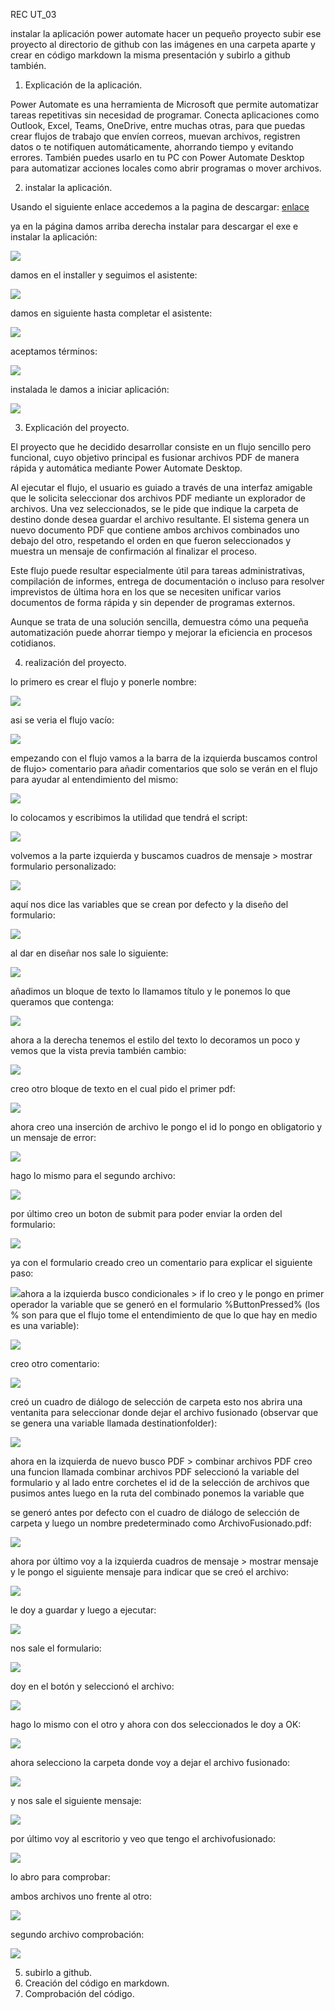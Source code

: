 ﻿REC UT\_03 



instalar la aplicación power automate hacer un pequeño proyecto subir ese proyecto al directorio de github con las imágenes en una carpeta aparte y crear en código markdown la misma presentación y subirlo a github también. 

1. Explicación de la aplicación. 

Power Automate es una herramienta de Microsoft que permite automatizar tareas repetitivas sin necesidad de programar. Conecta aplicaciones como Outlook, Excel, Teams, OneDrive, entre muchas otras, para que puedas crear flujos de trabajo que envíen correos, muevan archivos, registren datos o te notifiquen automáticamente, ahorrando tiempo y evitando errores. También puedes usarlo en tu PC con Power Automate Desktop para automatizar acciones locales como abrir programas o mover archivos. 

2. instalar la aplicación. 

Usando el siguiente enlace accedemos a la pagina de descargar: [enlace](https://make.powerautomate.com/environments/9e8bfa6d-5cbf-e202-9f18-63b91643c148/create)

ya en la página damos arriba derecha instalar para descargar el exe e instalar la aplicación: 

![](Aspose.Words.9ff07682-276b-4f5f-b9c8-a0a452ccac22.001.jpeg)

damos en el installer y seguimos el asistente: 

![](Aspose.Words.9ff07682-276b-4f5f-b9c8-a0a452ccac22.002.png)

damos en siguiente hasta completar el asistente:  

![](Aspose.Words.9ff07682-276b-4f5f-b9c8-a0a452ccac22.003.jpeg)

aceptamos términos: 

![](Aspose.Words.9ff07682-276b-4f5f-b9c8-a0a452ccac22.004.jpeg)

instalada le damos a iniciar aplicación: 

![](Aspose.Words.9ff07682-276b-4f5f-b9c8-a0a452ccac22.005.jpeg)

3. Explicación del proyecto. 

El proyecto que he decidido desarrollar consiste en un flujo sencillo pero funcional, cuyo objetivo principal es fusionar archivos PDF de manera rápida y automática mediante Power Automate Desktop. 

Al ejecutar el flujo, el usuario es guiado a través de una interfaz amigable que le solicita seleccionar dos archivos PDF mediante un explorador de archivos. Una vez seleccionados, se le pide que indique la carpeta de destino donde desea guardar el archivo resultante. El sistema genera un nuevo documento PDF que contiene ambos archivos combinados uno debajo del otro, respetando el orden en que fueron seleccionados y muestra un mensaje de confirmación al finalizar el proceso. 

Este flujo puede resultar especialmente útil para tareas administrativas, compilación de informes, entrega de documentación o incluso para resolver imprevistos de última hora en los que se necesiten unificar varios documentos de forma rápida y sin depender de programas externos. 

Aunque se trata de una solución sencilla, demuestra cómo una pequeña automatización puede ahorrar tiempo y mejorar la eficiencia en procesos cotidianos. 

4. realización del proyecto. 

lo primero es crear el flujo y ponerle nombre: 

![](Aspose.Words.9ff07682-276b-4f5f-b9c8-a0a452ccac22.006.jpeg)

asi se veria el flujo vacío: 

![](Aspose.Words.9ff07682-276b-4f5f-b9c8-a0a452ccac22.007.jpeg)

empezando con el flujo vamos a la barra de la izquierda buscamos control de flujo> comentario para añadir comentarios que solo se verán en el flujo para ayudar al entendimiento del mismo: 

![](Aspose.Words.9ff07682-276b-4f5f-b9c8-a0a452ccac22.008.png)

lo colocamos y escribimos la utilidad que tendrá el script: 

![](Aspose.Words.9ff07682-276b-4f5f-b9c8-a0a452ccac22.009.png)

volvemos a la parte izquierda y buscamos cuadros de mensaje > mostrar formulario personalizado: 

![](Aspose.Words.9ff07682-276b-4f5f-b9c8-a0a452ccac22.010.jpeg)

aquí nos dice las variables que se crean por defecto y la diseño del formulario: 

![](Aspose.Words.9ff07682-276b-4f5f-b9c8-a0a452ccac22.011.jpeg)

al dar en diseñar nos sale lo siguiente: 

![](Aspose.Words.9ff07682-276b-4f5f-b9c8-a0a452ccac22.012.jpeg)

añadimos un bloque de texto lo llamamos título y le ponemos lo que queramos que contenga:  

![](Aspose.Words.9ff07682-276b-4f5f-b9c8-a0a452ccac22.013.jpeg)

ahora a la derecha tenemos el estilo del texto lo decoramos un poco y vemos que la vista previa también cambio: 

![](Aspose.Words.9ff07682-276b-4f5f-b9c8-a0a452ccac22.014.jpeg)

creo otro bloque de texto en el cual pido el primer pdf: 

![](Aspose.Words.9ff07682-276b-4f5f-b9c8-a0a452ccac22.015.jpeg)

ahora creo una inserción de archivo le pongo el id lo pongo en obligatorio y un mensaje de error: 

![](Aspose.Words.9ff07682-276b-4f5f-b9c8-a0a452ccac22.016.jpeg)

hago lo mismo para el segundo archivo: 

![](Aspose.Words.9ff07682-276b-4f5f-b9c8-a0a452ccac22.017.jpeg)

por último creo un boton de submit para poder enviar la orden del formulario: 

![](Aspose.Words.9ff07682-276b-4f5f-b9c8-a0a452ccac22.018.jpeg)

ya con el formulario creado creo un comentario para explicar el siguiente paso: 

![](Aspose.Words.9ff07682-276b-4f5f-b9c8-a0a452ccac22.019.jpeg)ahora a la izquierda busco condicionales > if lo creo y le pongo en primer operador la variable que se generó en el formulario %ButtonPressed% (los % son para que el flujo tome el entendimiento de que lo que hay en medio es una variable): 

![](Aspose.Words.9ff07682-276b-4f5f-b9c8-a0a452ccac22.020.jpeg)

creo otro comentario: 

![](Aspose.Words.9ff07682-276b-4f5f-b9c8-a0a452ccac22.021.jpeg)

creó un cuadro de diálogo de selección de carpeta esto nos abrira una ventanita para seleccionar donde dejar el archivo fusionado (observar que se genera una variable llamada destinationfolder): 

![](Aspose.Words.9ff07682-276b-4f5f-b9c8-a0a452ccac22.022.jpeg)

ahora en la izquierda de nuevo busco PDF > combinar archivos PDF creo una funcion llamada combinar archivos PDF seleccionó la variable del formulario y al lado entre corchetes el id de la selección de archivos que pusimos antes luego en la ruta del combinado ponemos la variable que 

se generó antes por defecto con el cuadro de diálogo de selección de carpeta y luego un nombre predeterminado como ArchivoFusionado.pdf: 

![](Aspose.Words.9ff07682-276b-4f5f-b9c8-a0a452ccac22.023.jpeg)

ahora por último voy a la izquierda cuadros de mensaje > mostrar mensaje y le pongo el siguiente mensaje para indicar que se creó el archivo: 

![](Aspose.Words.9ff07682-276b-4f5f-b9c8-a0a452ccac22.024.jpeg)

le doy a guardar y luego a ejecutar: 

![](Aspose.Words.9ff07682-276b-4f5f-b9c8-a0a452ccac22.025.jpeg)

nos sale el formulario: 

![](Aspose.Words.9ff07682-276b-4f5f-b9c8-a0a452ccac22.026.jpeg)

doy en el botón y seleccionó el archivo: 

![](Aspose.Words.9ff07682-276b-4f5f-b9c8-a0a452ccac22.027.jpeg)

hago lo mismo con el otro y ahora con dos seleccionados le doy a OK: 

![](Aspose.Words.9ff07682-276b-4f5f-b9c8-a0a452ccac22.028.jpeg)

ahora selecciono la carpeta donde voy a dejar el archivo fusionado: 

![](Aspose.Words.9ff07682-276b-4f5f-b9c8-a0a452ccac22.029.jpeg)

y nos sale el siguiente mensaje: 

![](Aspose.Words.9ff07682-276b-4f5f-b9c8-a0a452ccac22.030.jpeg)

por último voy al escritorio y veo que tengo el archivofusionado: 

![](Aspose.Words.9ff07682-276b-4f5f-b9c8-a0a452ccac22.031.png)

lo abro para comprobar: 

ambos archivos uno frente al otro: 

![](Aspose.Words.9ff07682-276b-4f5f-b9c8-a0a452ccac22.032.jpeg)

segundo archivo comprobación: 

![](Aspose.Words.9ff07682-276b-4f5f-b9c8-a0a452ccac22.033.jpeg)

5. subirlo a github. 
5. Creación del código en markdown. 
5. Comprobación del código. 
